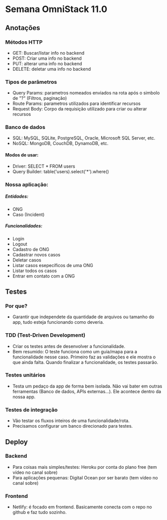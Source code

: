 # Semana OmniStack 11.0

## Anotações

### Métodos HTTP

- GET: Buscar/listar info no backend
- POST: Criar uma info no backend
- PUT: alterar uma info no backend
- DELETE: deletar uma info no backend

### Tipos de parâmetros

- Query Params: parametros nomeados enviados na rota após o simbolo de "?" (Filtros, paginação)
- Route Params: parametros utilizados para identificar recursos
- Request Body: Corpo da requisição utilizado para criar ou alterar recursos

### Banco de dados

- SQL: MySQL, SQLite, PostgreSQL, Oracle, Microsoft SQL Server, etc.
- NoSQL: MongoDB, CouchDB, DynamoDB, etc.

#### Modos de usar:

- Driver: SELECT \* FROM users
- Query Builder: table('users).select('\*').where()

### Nossa aplicação:

##### Entidades:

- ONG
- Caso (Incident)

##### Funcionalidades:

- Login
- Logout
- Cadastro de ONG
- Cadastrar novos casos
- Deletar casos
- Listar casos esepecíficos de uma ONG
- Listar todos os casos
- Entrar em contato com a ONG

## Testes

### Por que?

- Garantir que independete da quantidade de arquivos ou tamanho do app, tudo esteja funcionando como deveria.

### TDD (Test-Driven Development)

- Criar os testes antes de desenvolver a funcionalidade.
- Bem resumido: O teste funciona como um guia/mapa para a funcionalidade nesse caso. Primeiro faz as validações e ele mostra o que ainda falta. Quando finalizar a funcionalidade, os testes passarão.

### Testes unitários

- Testa um pedaço da app de forma bem isolada. Não vai bater em outras ferramentas (Banco de dados, APIs externas...). Ele acontece dentro da nossa app.

### Testes de integração

- Vão testar os fluxos inteiros de uma funcionalidade/rota.
- Precisamos configurar um banco direcionado para testes.

## Deploy

### Backend

- Para coisas mais simples/testes: Heroku por conta do plano free (tem vídeo no canal sobre)
- Para aplicações pequenas: Digital Ocean por ser barato (tem vídeo no canal sobre)

### Frontend

- Netlify: é focado em frontend. Basicamente conecta com o repo no github e faz tudo sozinho.
